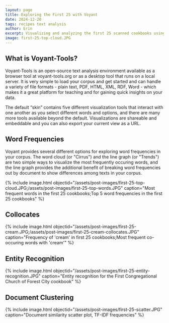 ```yaml
---
layout: page
title: Exploring the First 25 with Voyant
date: 2024-12-20
tags: recipes text analysis
author: Erin
excerpt: Visualizing and analyzing the first 25 scanned cookbooks using Voyant-Tools
image: first-25-top-cloud.JPG
---
```


## What is Voyant-Tools?

Voyant-Tools is an open-source text analysis environment available as a browser tool at voyant-tools.org or as a desktop tool that runs on a local server. It is very simple to load your corpus and get started and can handle a variety of file formats - plain text, PDF, HTML, XML, RDF, Word - which makes it a great platform for teaching and for gaining quick insights on your data. 

The default “skin” contains five different visualization tools that interact with one another as you select different words and options, and there are many more tools available beyond the default. Visualizations are shareable and embeddable and you can also export your current view as a URL.


## Word Frequencies

Voyant provides several different options for exploring word frequencies in your corpus. The word cloud (or "Cirrus") and the line graph (or "Trends") are two simple ways to visualize the most frequently occuring words, and the line graph provides the additional benefit of breaking word frequencies out by document to show differences among texts in your corpus. 

{% include image.html objectid="/assets/post-images/first-25-top-cloud.JPG;/assets/post-images/first-25-top-words.JPG" caption="Most frequent words in the first 25 cookbooks;Top 5 word frequencies in the first 25 cookbooks" %}



## Collocates

{% include image.html objectid="/assets/post-images/first-25-cream.JPG;/assets/post-images/first-25-cream-collocates.JPG" caption="Frequency of 'cream' in first 25 cookbooks;Most frequent co-occuring words with 'cream'" %}

## Entity Recognition

{% include image.html objectid="/assets/post-images/first-25-entity-recognition.JPG" caption="Entity recognition for the First Congregational Church of Forest City cookbook" %}


## Document Clustering

{% include image.html objectid="/assets/post-images/first-25-scatter.JPG" caption="Document similarity scatter plot, TF-IDF frequencies" %}